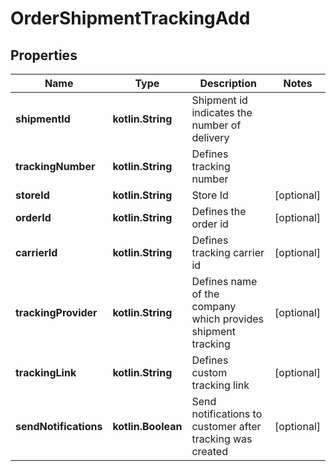 
# OrderShipmentTrackingAdd

## Properties
| Name | Type | Description | Notes |
| ------------ | ------------- | ------------- | ------------- |
| **shipmentId** | **kotlin.String** | Shipment id indicates the number of delivery |  |
| **trackingNumber** | **kotlin.String** | Defines tracking number |  |
| **storeId** | **kotlin.String** | Store Id |  [optional] |
| **orderId** | **kotlin.String** | Defines the order id |  [optional] |
| **carrierId** | **kotlin.String** | Defines tracking carrier id |  [optional] |
| **trackingProvider** | **kotlin.String** | Defines name of the company which provides shipment tracking |  [optional] |
| **trackingLink** | **kotlin.String** | Defines custom tracking link |  [optional] |
| **sendNotifications** | **kotlin.Boolean** | Send notifications to customer after tracking was created |  [optional] |



